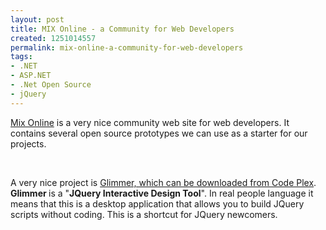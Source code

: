 ```yaml
---
layout: post
title: MIX Online - a Community for Web Developers
created: 1251014557
permalink: mix-online-a-community-for-web-developers
tags:
- .NET
- ASP.NET
- .Net Open Source
- jQuery
---
```

<p><a target="_blank" href="http://visitmix.com">Mix Online</a> is a very nice community web site for web developers. It contains several open source prototypes we can use as a starter for our projects.</p>
<p>&nbsp;</p>
<p>A very nice project is <a target="_blank" href="http://code.msdn.microsoft.com/glimmer">Glimmer, which can be downloaded from Code Plex</a>. <strong>Glimmer </strong>is a &quot;<strong>JQuery Interactive Design Tool</strong>&quot;. In real people language it means that this is a desktop application that allows you to build JQuery scripts without coding. This is a shortcut for JQuery newcomers.</p>
